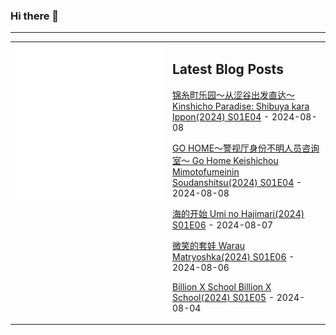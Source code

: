 ### Hi there 👋

<!--
**etng/etng** is a ✨ _special_ ✨ repository because its `README.md` (this file) appears on your GitHub profile.

Here are some ideas to get you started:

- 🔭 I’m currently working on ...
- 🌱 I’m currently learning ...
- 👯 I’m looking to collaborate on ...
- 🤔 I’m looking for help with ...
- 💬 Ask me about ...
- 📫 How to reach me: ...
- 😄 Pronouns: ...
- ⚡ Fun fact: ...
-->


---

<table>
<tr>
<td valign="top" width="50%">
<img src="metrics.svg" alt="Metric" />
</td>
<td valign="top" width="50%">

## Latest Blog Posts
<!-- blog start -->
[锦糸町乐园～从涩谷出发直达～ Kinshicho Paradise: Shibuya kara Ippon(2024) S01E04](http://www.fanxinzhui.com/rr/2579#S01E04) - 2024-08-08

[GO HOME～警视厅身份不明人员咨询室～ Go Home Keishichou Mimotofumeinin Soudanshitsu(2024) S01E04](http://www.fanxinzhui.com/rr/2580#S01E04) - 2024-08-08

[海的开始 Umi no Hajimari(2024) S01E06](http://www.fanxinzhui.com/rr/2572#S01E06) - 2024-08-07

[微笑的套娃 Warau Matryoshka(2024) S01E06](http://www.fanxinzhui.com/rr/2571#S01E06) - 2024-08-06

[Billion X School Billion X School(2024) S01E05](http://www.fanxinzhui.com/rr/2574#S01E05) - 2024-08-04
<!-- blog end -->

</td></tr></table>

